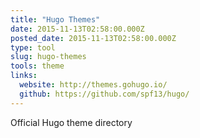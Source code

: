 ```yaml
---
title: "Hugo Themes"
date: 2015-11-13T02:58:00.000Z
posted_date: 2015-11-13T02:58:00.000Z
type: tool
slug: hugo-themes
tools: theme
links:
  website: http://themes.gohugo.io/
  github: https://github.com/spf13/hugo/
---
```

Official Hugo theme directory




